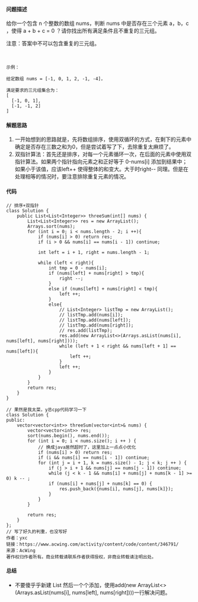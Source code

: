 #### 问题描述
给你一个包含 n 个整数的数组 nums，判断 nums 中是否存在三个元素 a，b，c ，使得 a + b + c = 0 ？请你找出所有满足条件且不重复的三元组。

注意：答案中不可以包含重复的三元组。

 

    示例：
    
    给定数组 nums = [-1, 0, 1, 2, -1, -4]，
    
    满足要求的三元组集合为：
    [
      [-1, 0, 1],
      [-1, -1, 2]
    ]

#### 解题思路
1. 一开始想到的思路就是，先将数组排序，使用双循环的方式，在剩下的元素中确定是否存在三数之和为0，但是尝试着写了下，去除重复太麻烦了。
2. 双指针算法：首先还是排序，对每一个元素循环一次，在后面的元素中使用双指针算法。如果两个指针指向元素之和正好等于 0-nums[i] 添加到结果中；
如果小于该值，应该left++ 使得整体的和变大。大于时right-- 同理。但是在处理相等的情况时，要注意排除重复元素的情况。

#### 代码

    // 排序+双指针
    class Solution {
        public List<List<Integer>> threeSum(int[] nums) {
            List<List<Integer>> res = new ArrayList();
            Arrays.sort(nums);
            for (int i = 0; i < nums.length - 2; i ++){
                if (nums[i] > 0) return res;
                if (i > 0 && nums[i] == nums[i - 1]) continue;
    
                int left = i + 1, right = nums.length - 1;
    
                while (left < right){
                    int tmp = 0 - nums[i];
                    if (nums[left] + nums[right] > tmp){
                        right --;
                    }
                    else if (nums[left] + nums[right] < tmp){
                        left ++;
                    }
                    else{
                        // List<Integer> listTmp = new ArrayList();
                        // listTmp.add(nums[i]);
                        // listTmp.add(nums[left]);
                        // listTmp.add(nums[right]);
                        // res.add(listTmp);
                        res.add(new ArrayList<>(Arrays.asList(nums[i], nums[left], nums[right])));
                        while (left + 1 < right && nums[left + 1] == nums[left]){
                            left ++;
                        }
                        left ++;
                    }
                }
            }
            return res;
        }
    }
    
    // 果然是我太菜，y总cpp代码学习一下
    class Solution {
    public:
        vector<vector<int>> threeSum(vector<int>& nums) {
            vector<vector<int>> res;
            sort(nums.begin(), nums.end());
            for (int i = 0; i < nums.size(); i ++ ) {
                // 换成java居然超时了，这里加上一点点小优化
                if (nums[i] > 0) return res;
                if (i && nums[i] == nums[i - 1]) continue;
                for (int j = i + 1, k = nums.size() - 1; j < k; j ++ ) {
                    if (j > i + 1 && nums[j] == nums[j - 1]) continue;
                    while (j < k - 1 && nums[i] + nums[j] + nums[k - 1] >= 0) k -- ;
                    if (nums[i] + nums[j] + nums[k] == 0) {
                        res.push_back({nums[i], nums[j], nums[k]});
                    }
                }
            }
    
            return res;
        }
    };
    // 写了好久的判重，也没写好
    作者：yxc
    链接：https://www.acwing.com/activity/content/code/content/346791/
    来源：AcWing
    著作权归作者所有。商业转载请联系作者获得授权，非商业转载请注明出处。

#### 总结

- 不要傻乎乎新建 List 然后一个个添加，使用add(new ArrayList<>(Arrays.asList(nums[i], nums[left], nums[right])))一行解决问题。